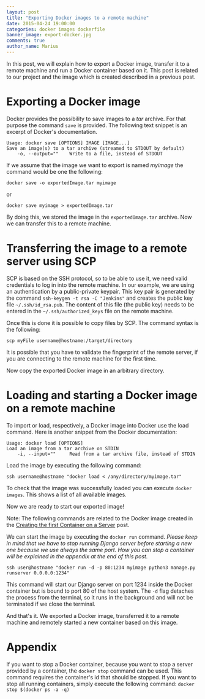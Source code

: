 ```yaml
---
layout: post
title: "Exporting Docker images to a remote machine"
date: 2015-04-24 19:00:00
categories: docker images dockerfile
banner_image: export-docker.jpg
comments: true
author_name: Marius
---
```


In this post, we will explain how to export a Docker image, transfer it to a remote machine and run a Docker container based on it. This post is related to
our project and the image which is created described in a previous post.

 <!--more-->

# Exporting a Docker image

Docker provides the possibility to save images to a *tar* archive. For that purpose the command `save` is provided. The following text snippet is an excerpt of Docker's documentation.

    Usage: docker save [OPTIONS] IMAGE [IMAGE...]
    Save an image(s) to a tar archive (streamed to STDOUT by default)
        -o, --output=""    Write to a file, instead of STDOUT
         
If we assume that the image we want to export is named *myimage* the command would be one the following:

    docker save -o exportedImage.tar myimage
	
or

    docker save myimage > exportedImage.tar


By doing this, we stored the image in the `exportedImage.tar` archive. Now we can transfer this to a remote machine.

# Transferring the image to a remote server using SCP

SCP is based on the SSH protocol, so to be able to use it, we need valid credentials to log in into the remote machine. In our example, we are using an authentication by a public-private keypair. This key pair is generated by the command `ssh-keygen -t rsa -C "Jenkins"` and creates the public key file `~/.ssh/id_rsa.pub`. The content of this file (the public key) needs to be entered in the `~/.ssh/authorized_keys` file on the remote machine.

Once this is done it is possible to copy files by SCP. The command syntax is the following:
   
    scp myFile username@hostname:/target/directory

It is possible that you have to validate the fingerprint of the remote server, if you are connecting to the remote machine for the first time.

Now copy the exported Docker image in an arbitrary directory.

# Loading and starting a Docker image on a remote machine

To import or load, respectively, a Docker image into Docker use the load command. Here is another snippet from the Docker documentation:

    Usage: docker load [OPTIONS]
    Load an image from a tar archive on STDIN
        -i, --input=""     Read from a tar archive file, instead of STDIN

Load the image by executing the following command:

    ssh username@hostname "docker load < /any/directory/myimage.tar"

To check that the image was successfully loaded you can execute `docker images`. This shows a list of all available images.

Now we are ready to start our exported image!

Note: The following commands are related to the Docker image created in the [Creating the first Container on a Server](http://learning-continuous-deployment.github.io/jenkins/container/dockerfile/2015/04/24/creating-the-first-container/) post.

We can start the image by executing the `docker run` command. *Please keep in mind that we have to stop running Django server before starting a new one because we use always the same port. How you can stop a container will be explained in the appendix at the end of this post.* 

    ssh user@hostname "docker run -d -p 80:1234 myimage python3 manage.py runserver 0.0.0.0:1234"
    
This command will start our Django server on port 1234 inside the Docker container but is bound to port 80 of the host system. The `-d` flag detaches the process from the terminal, so it runs in the background and will not be terminated if we close the terminal.

And that's it. We exported a Docker image, transferred it to a remote machine and remotely started a new container based on this image.

# Appendix

If you want to stop a Docker container, because you want to stop a server provided by a container, the `docker stop` command can be used. This command requires the container's id that should be stopped. If you want to stop all running containers, simply execute the following command: `docker stop $(docker ps -a -q)`